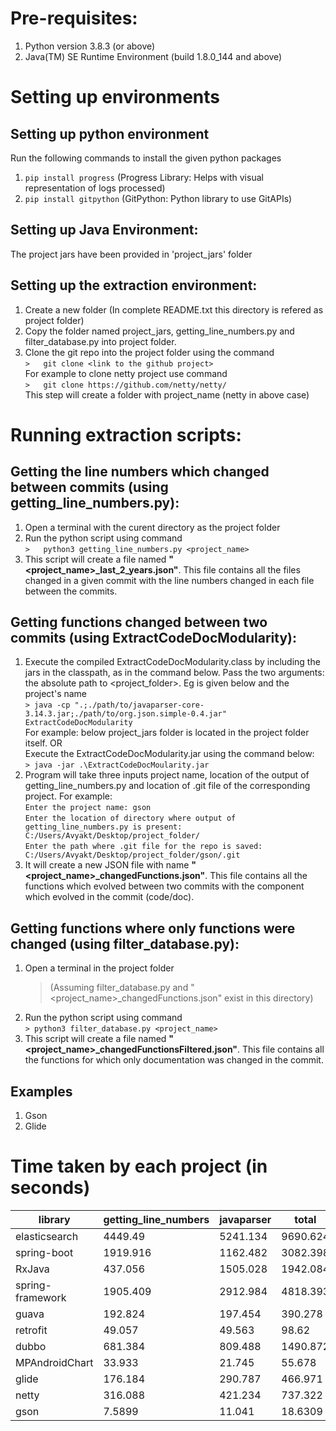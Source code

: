 # Pre-requisites:       
1.  Python version 3.8.3 (or above)       
2.  Java(TM) SE Runtime Environment (build 1.8.0_144 and above)        
# Setting up environments       
## Setting up python environment       
Run the following commands to install the given python packages       
1.  `pip install progress` (Progress Library: Helps with visual representation of logs processed)       
2.  `pip install gitpython` (GitPython: Python library to use GitAPIs)              
## Setting up Java Environment:       
The project jars have been provided in 'project_jars' folder       
## Setting up the extraction environment:       
1.  Create a new folder (In complete README.txt this directory is refered as project folder)       
2.  Copy the folder named project_jars, getting_line_numbers.py and filter_database.py into project folder.       
3.  Clone the git repo into the project folder using the command       
    `>   git clone <link to the github project>`        
    For example to clone netty project use command       
    `>   git clone https://github.com/netty/netty/`       
    This step will create a folder with project_name (netty in above case)       
# Running extraction scripts:       
## Getting the line numbers which changed between commits (using getting_line_numbers.py):       
1.  Open a terminal with the curent directory as the project folder       
2.  Run the python script using command       
    `>   python3 getting_line_numbers.py <project_name>`       
3.  This script will create a file named **"<project_name>_last_2_years.json"**. This file contains all the files changed in a given commit with the line numbers changed in each file between the commits.
## Getting functions changed between two commits (using ExtractCodeDocModularity):       
1.  Execute the compiled ExtractCodeDocModularity.class by including the jars in the classpath, as in the command below. Pass the two arguments: the absolute path to <project_folder>. Eg is given below and the project's name       
    `> java -cp ".;./path/to/javaparser-core-3.14.3.jar;./path/to/org.json.simple-0.4.jar" ExtractCodeDocModularity`       
    For example: below project_jars folder is located in the project folder itself.
    OR       
    Execute the ExtractCodeDocModularity.jar using the command below:       
    `> java -jar .\ExtractCodeDocMoularity.jar`       
2.  Program will take three inputs project name, location of the output of getting_line_numbers.py and location of .git file of the corresponding project. For example:        
    `Enter the project name: gson`                     
    `Enter the location of directory where output of getting_line_numbers.py is present: C:/Users/Avyakt/Desktop/project_folder/`             
    `Enter the path where .git file for the repo is saved: C:/Users/Avyakt/Desktop/project_folder/gson/.git`        
3.  It will create a new JSON file with name **"<project_name>_changedFunctions.json"**. This file contains all the functions which evolved between two commits with the component which evolved in the commit (code/doc).        
## Getting functions where only functions were changed (using filter_database.py):       
1.  Open a terminal in the project folder        
    >(Assuming filter_database.py and "<project_name>_changedFunctions.json" exist in this directory)       
3.  Run the python script using command       
    `> python3 filter_database.py <project_name>`       
4.  This script will create a file named **"<project_name>_changedFunctionsFiltered.json"**. This file contains all the functions for which only documentation was changed in the commit.
## Examples
 1. Gson
 2. Glide
# Time taken by each project (in seconds)
|library  |getting_line_numbers|javaparser | total
|--|--|--|--
|elasticsearch|4449.49|5241.134|9690.624
|spring-boot|1919.916|1162.482|3082.398
|RxJava|437.056|1505.028|1942.084
|spring-framework|1905.409|2912.984|4818.393
|guava|192.824|197.454|390.278
|retrofit|49.057|49.563|98.62
|dubbo|681.384|809.488|1490.872
|MPAndroidChart|33.933|21.745|55.678
|glide|176.184|290.787|466.971
|netty|316.088|421.234|737.322
|gson|7.5899|11.041|18.6309